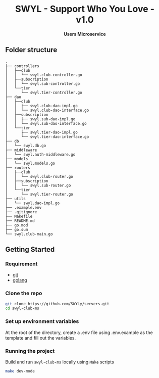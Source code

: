 <p align="center">
<br />
<h1 align="center">SWYL - Support Who You Love - v1.0</h1>
<h4 align="center">Users Microservice</h4>

## Folder structure 

    .
    ├── controllers             
    │   ├──club  
    │   │  └── swyl.club-controller.go
    │   ├──subscription  
    │   │  └── swyl.sub-controller.go
    │   └──tier  
    │      └── swyl.tier-controller.go
    ├── dao
    │   ├──club     
    │   │  ├── swyl.club-dao-impl.go
    │   │  └── swyl.club-dao-interface.go
    │   ├──subscription     
    │   │  ├── swyl.sub-dao-impl.go
    │   │  └── swyl.sub-dao-interface.go
    │   └──tier     
    │      ├── swyl.tier-dao-impl.go
    │      └── swyl.tier-dao-interface.go
    ├── db
    │   └── swyl.db.go
    ├── middleware
    │   └── swyl.auth-middleware.go
    ├── models
    │   └── swyl.models.go
    ├── routers             
    │   ├──club  
    │   │  └── swyl.club-router.go
    │   ├──subscription  
    │   │  └── swyl.sub-router.go
    │   └──tier  
    │      └── swyl.tier-router.go
    ├── utils
    │   └── swyl.dao-impl.go
    ├── .example.env         
    ├── .gitignore      
    ├── Makefile
    ├── README.md
    ├── go.mod
    ├── go.sum
    └── swyl.club-main.go
    

## Getting Started

### Requirement

- [git](https://git-scm.com/)
- [golang](https://go.dev/)
<!-- - [docker](https://www.docker.com/) -->

### Clone the repo

```bash
git clone https://github.com/SWYLy/servers.git
cd swyl-club-ms
```

### Set up environment variables

At the root of the directory, create a .env file using .env.example as the template and fill out the variables.

### Running the project

Build and run `swyl-club-ms` locally using `Make` scripts

```bash
make dev-mode
```

<!-- 2. Build and run `agent` on Docker using `Make` scripts

```bash
make build-app
``` -->
